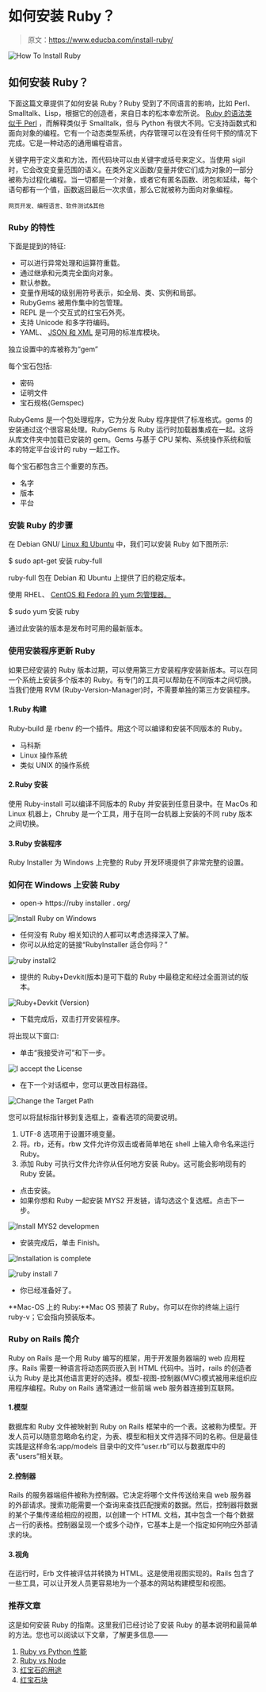 # 如何安装 Ruby？

> 原文：<https://www.educba.com/install-ruby/>

![How To Install Ruby](img/b06ccd1dc923b36a383339d652a0a257.png)



## 如何安装 Ruby？

下面这篇文章提供了如何安装 Ruby？Ruby 受到了不同语言的影响，比如 Perl、Smalltalk、Lisp，根据它的创造者，来自日本的松本幸宏所说。 [Ruby 的语法类似于 Perl](https://www.educba.com/perl-vs-ruby/) ，而解释类似于 Smalltalk，但与 Python 有很大不同。它支持函数式和面向对象的编程。它有一个动态类型系统，内存管理可以在没有任何干预的情况下完成。它是一种动态的通用编程语言。

关键字用于定义类和方法，而代码块可以由关键字或括号来定义。当使用 sigil 时，它会改变变量范围的语义。在类外定义函数/变量并使它们成为对象的一部分被称为过程化编程。当一切都是一个对象，或者它有匿名函数、闭包和延续，每个语句都有一个值，函数返回最后一次求值，那么它就被称为面向对象编程。

<small>网页开发、编程语言、软件测试&其他</small>

### Ruby 的特性

下面是提到的特征:

*   可以进行异常处理和运算符重载。
*   通过继承和元类完全面向对象。
*   默认参数。
*   变量作用域的级别用符号表示，如全局、类、实例和局部。
*   RubyGems 被用作集中的包管理。
*   REPL 是一个交互式的红宝石外壳。
*   支持 Unicode 和多字符编码。
*   YAML、 [JSON 和 XML](https://www.educba.com/json-vs-xml/) 是可用的标准库模块。

独立设置中的库被称为“gem”

每个宝石包括:

*   密码
*   证明文件
*   宝石规格(Gemspec)

RubyGems 是一个包处理程序，它为分发 Ruby 程序提供了标准格式。gems 的安装通过这个很容易处理。RubyGems 与 Ruby 运行时加载器集成在一起。这将从库文件夹中加载已安装的 gem。Gems 与基于 CPU 架构、系统操作系统和版本的特定平台设计的 ruby 一起工作。

每个宝石都包含三个重要的东西。

*   名字
*   版本
*   平台

### 安装 Ruby 的步骤

在 Debian GNU/ [Linux 和 Ubuntu](https://www.educba.com/linux-vs-ubuntu/) 中，我们可以安装 Ruby 如下图所示:

$ sudo apt-get 安装 ruby-full

ruby-full 包在 Debian 和 Ubuntu 上提供了旧的稳定版本。

使用 RHEL、 [CentOS 和 Fedora 的 yum 包管理器。](https://www.educba.com/centos-vs-fedora/)

$ sudo yum 安装 ruby

通过此安装的版本是发布时可用的最新版本。

### 使用安装程序更新 Ruby

如果已经安装的 Ruby 版本过期，可以使用第三方安装程序安装新版本。可以在同一个系统上安装多个版本的 Ruby。有专门的工具可以帮助在不同版本之间切换。当我们使用 RVM (Ruby-Version-Manager)时，不需要单独的第三方安装程序。

#### 1.Ruby 构建

Ruby-build 是 rbenv 的一个插件。用这个可以编译和安装不同版本的 Ruby。

*   马科斯
*   Linux 操作系统
*   类似 UNIX 的操作系统

#### 2.Ruby 安装

使用 Ruby-install 可以编译不同版本的 Ruby 并安装到任意目录中。在 MacOs 和 Linux 机器上，Chruby 是一个工具，用于在同一台机器上安装的不同 ruby 版本之间切换。

#### 3.Ruby 安装程序

Ruby Installer 为 Windows 上完整的 Ruby 开发环境提供了非常完整的设置。

### 如何在 Windows 上安装 Ruby

*   open-> https://ruby installer . org/

![Install Ruby on Windows](img/80b0b1ca9dff8534ebabae90979a479f.png)



*   任何没有 Ruby 相关知识的人都可以考虑选择深入了解。
*   你可以从给定的链接“RubyInstaller 适合你吗？”

![ruby install2](img/36c224076668e2b67e8f868e9564d9f7.png)



*   提供的 Ruby+Devkit(版本)是可下载的 Ruby 中最稳定和经过全面测试的版本。

![Ruby+Devkit (Version) ](img/7776e458a8fde029acbeeff3041da296.png)



*   下载完成后，双击打开安装程序。

将出现以下窗口:

*   单击“我接受许可”和下一步。

![I accept the License](img/36dd4afca0fa1b00fbac9ecc67783e3e.png)



*   在下一个对话框中，您可以更改目标路径。

![Change the Target Path ](img/23d080071062cddfca696c3f8ffbb2c8.png)



您可以将鼠标指针移到复选框上，查看选项的简要说明。

1.  UTF-8 选项用于设置环境变量。
2.  将。rb，还有。rbw 文件允许你双击或者简单地在 shell 上输入命令名来运行 Ruby。
3.  添加 Ruby 可执行文件允许你从任何地方安装 Ruby。这可能会影响现有的 Ruby 安装。

*   点击安装。
*   如果你想和 Ruby 一起安装 MYS2 开发链，请勾选这个复选框。点击下一步。

![Install MYS2 developmen](img/6b282f2f19fdb6f687c55476dc4506e2.png)



*   安装完成后，单击 Finish。

![Installation is complete](img/9bd3c4bd381b7f11675473e07eb97585.png)



![ruby install 7](img/457e3c552c0e889e00e58ae6cdec0f1b.png)



*   你已经准备好了。

**Mac-OS 上的 Ruby:**Mac OS 预装了 Ruby。你可以在你的终端上运行 ruby-v；它会指向预装版本。

### Ruby on Rails 简介

Ruby on Rails 是一个用 Ruby 编写的框架，用于开发服务器端的 web 应用程序。Rails 需要一种语言将动态网页嵌入到 HTML 代码中。当时，rails 的创造者认为 Ruby 是比其他语言更好的选择。模型-视图-控制器(MVC)模式被用来组织应用程序编程。Ruby on Rails 通常通过一些前端 web 服务器连接到互联网。

#### 1.模型

数据库和 Ruby 文件被映射到 Ruby on Rails 框架中的一个表。这被称为模型。开发人员可以随意忽略命名约定，为表、模型和相关文件选择不同的名称。但是最佳实践是这样命名:app/models 目录中的文件“user.rb”可以与数据库中的表“users”相关联。

#### 2.控制器

Rails 的服务器端组件被称为控制器。它决定将哪个文件传送给来自 web 服务器的外部请求。搜索功能需要一个查询来查找匹配搜索的数据。然后，控制器将数据的某个子集传递给相应的视图，以创建一个 HTML 文档，其中包含一个每个数据占一行的表格。控制器呈现一个或多个动作，它基本上是一个指定如何响应外部请求的块。

#### 3.视角

在运行时，Erb 文件被评估并转换为 HTML。这是使用视图实现的。Rails 包含了一些工具，可以让开发人员更容易地为一个基本的网站构建模型和视图。

### 推荐文章

这是如何安装 Ruby 的指南。这里我们已经讨论了安装 Ruby 的基本说明和最简单的方法。您也可以阅读以下文章，了解更多信息——

1.  [Ruby vs Python 性能](https://www.educba.com/ruby-vs-python-performance/)
2.  [Ruby vs Node](https://www.educba.com/ruby-vs-node/)
3.  [红宝石的用途](https://www.educba.com/uses-of-ruby/)
4.  [红宝石块](https://www.educba.com/ruby-block/)





